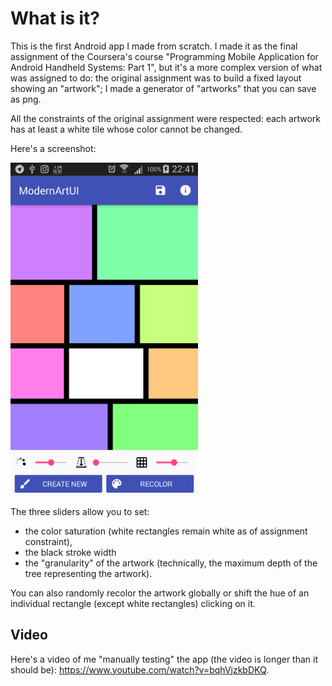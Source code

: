 # What is it?

This is the first Android app I made from scratch. I made it as the final assignment of the
Coursera's course "Programming Mobile Application for Android Handheld Systems: Part 1", but it's a
more complex version of what was assigned to do: the original assignment was to build a
fixed layout showing an "artwork"; I made a generator of "artworks" that you can save as png.

All the constraints of the original assignment were respected: each artwork has at least a white
tile whose color cannot be changed.

Here's a screenshot:

![Screenshot](images/screenshot_300.jpg)

The three sliders allow you to set:

* the color saturation (white rectangles remain white as of assignment constraint),
* the black stroke width 
* the "granularity" of the artwork (technically, the  maximum depth of the tree representing the
artwork).

You can also randomly recolor the artwork globally or shift the hue of an individual rectangle
(except white rectangles) clicking on it.

## Video
Here's a video of me "manually testing" the app (the video is longer than it should be):
https://www.youtube.com/watch?v=bqhVjzkbDKQ.
